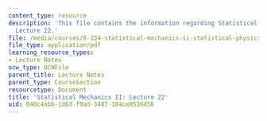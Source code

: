 ```yaml
---
content_type: resource
description: 'This file contains the information regarding Statistical Mechanics II:
  Lecture 22.'
file: /media/courses/8-334-statistical-mechanics-ii-statistical-physics-of-fields-spring-2014/040c4abb1d63f9ad3487184ce8536d56_MIT8_334S14_Lec22.pdf
file_type: application/pdf
learning_resource_types:
- Lecture Notes
ocw_type: OCWFile
parent_title: Lecture Notes
parent_type: CourseSection
resourcetype: Document
title: 'Statistical Mechanics II: Lecture 22'
uid: 040c4abb-1d63-f9ad-3487-184ce8536d56
---
```

